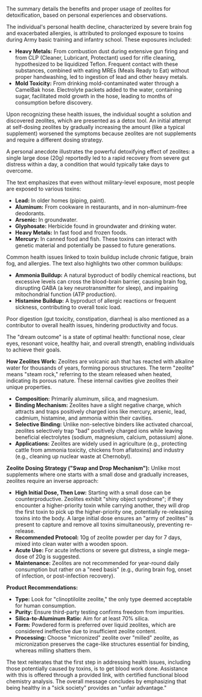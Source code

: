 The summary details the benefits and proper usage of zeolites for detoxification, based on personal experiences and observations.

The individual's personal health decline, characterized by severe brain fog and exacerbated allergies, is attributed to prolonged exposure to toxins during Army basic training and infantry school. These exposures included:
*   **Heavy Metals:** From combustion dust during extensive gun firing and from CLP (Cleaner, Lubricant, Protectant) used for rifle cleaning, hypothesized to be liquidized Teflon. Frequent contact with these substances, combined with eating MREs (Meals Ready to Eat) without proper handwashing, led to ingestion of lead and other heavy metals.
*   **Mold Toxicity:** From drinking mold-contaminated water through a CamelBak hose. Electrolyte packets added to the water, containing sugar, facilitated mold growth in the hose, leading to months of consumption before discovery.

Upon recognizing these health issues, the individual sought a solution and discovered zeolites, which are presented as a detox tool. An initial attempt at self-dosing zeolites by gradually increasing the amount (like a typical supplement) worsened the symptoms because zeolites are not supplements and require a different dosing strategy.

A personal anecdote illustrates the powerful detoxifying effect of zeolites: a single large dose (20g) reportedly led to a rapid recovery from severe gut distress within a day, a condition that would typically take days to overcome.

The text emphasizes that even without military-level exposure, most people are exposed to various toxins:
*   **Lead:** In older homes (piping, paint).
*   **Aluminum:** From cookware in restaurants, and in non-aluminum-free deodorants.
*   **Arsenic:** In groundwater.
*   **Glyphosate:** Herbicide found in groundwater and drinking water.
*   **Heavy Metals:** In fast food and frozen foods.
*   **Mercury:** In canned food and fish.
These toxins can interact with genetic material and potentially be passed to future generations.

Common health issues linked to toxin buildup include chronic fatigue, brain fog, and allergies. The text also highlights two other common buildups:
*   **Ammonia Buildup:** A natural byproduct of bodily chemical reactions, but excessive levels can cross the blood-brain barrier, causing brain fog, disrupting GABA (a key neurotransmitter for sleep), and impairing mitochondrial function (ATP production).
*   **Histamine Buildup:** A byproduct of allergic reactions or frequent sickness, contributing to overall toxic load.

Poor digestion (gut toxicity, constipation, diarrhea) is also mentioned as a contributor to overall health issues, hindering productivity and focus.

The "dream outcome" is a state of optimal health: functional nose, clear eyes, resonant voice, healthy hair, and overall strength, enabling individuals to achieve their goals.

**How Zeolites Work:**
Zeolites are volcanic ash that has reacted with alkaline water for thousands of years, forming porous structures. The term "zeolite" means "steam rock," referring to the steam released when heated, indicating its porous nature. These internal cavities give zeolites their unique properties.
*   **Composition:** Primarily aluminum, silica, and magnesium.
*   **Binding Mechanism:** Zeolites have a slight negative charge, which attracts and traps positively charged ions like mercury, arsenic, lead, cadmium, histamine, and ammonia within their cavities.
*   **Selective Binding:** Unlike non-selective binders like activated charcoal, zeolites selectively trap "bad" positively charged ions while leaving beneficial electrolytes (sodium, magnesium, calcium, potassium) alone.
*   **Applications:** Zeolites are widely used in agriculture (e.g., protecting cattle from ammonia toxicity, chickens from aflatoxins) and industry (e.g., cleaning up nuclear waste at Chernobyl).

**Zeolite Dosing Strategy ("Swap and Drop Mechanism"):**
Unlike most supplements where one starts with a small dose and gradually increases, zeolites require an inverse approach:
*   **High Initial Dose, Then Low:** Starting with a small dose can be counterproductive. Zeolites exhibit "shiny object syndrome"; if they encounter a higher-priority toxin while carrying another, they will drop the first toxin to pick up the higher-priority one, potentially re-releasing toxins into the body. A large initial dose ensures an "army of zeolites" is present to capture and remove all toxins simultaneously, preventing re-release.
*   **Recommended Protocol:** 10g of zeolite powder per day for 7 days, mixed into clean water with a wooden spoon.
*   **Acute Use:** For acute infections or severe gut distress, a single mega-dose of 20g is suggested.
*   **Maintenance:** Zeolites are not recommended for year-round daily consumption but rather on a "need basis" (e.g., during brain fog, onset of infection, or post-infection recovery).

**Product Recommendations:**
*   **Type:** Look for "clinoptilolite zeolite," the only type deemed acceptable for human consumption.
*   **Purity:** Ensure third-party testing confirms freedom from impurities.
*   **Silica-to-Aluminum Ratio:** Aim for at least 70% silica.
*   **Form:** Powdered form is preferred over liquid zeolites, which are considered ineffective due to insufficient zeolite content.
*   **Processing:** Choose "micronized" zeolite over "milled" zeolite, as micronization preserves the cage-like structures essential for binding, whereas milling shatters them.

The text reiterates that the first step in addressing health issues, including those potentially caused by toxins, is to get blood work done. Assistance with this is offered through a provided link, with certified functional blood chemistry analysis. The overall message concludes by emphasizing that being healthy in a "sick society" provides an "unfair advantage."